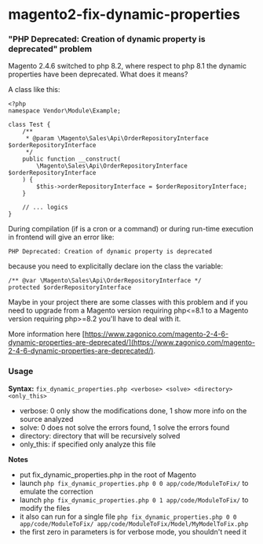 # magento2-fix-dynamic-properties
### "PHP Deprecated: Creation of dynamic property is deprecated" problem
Magento 2.4.6 switched to php 8.2, where respect to php 8.1 the dynamic properties have been  deprecated. What does it means?

A class like this:
```
<?php
namespace Vendor\Module\Example;

class Test {
    /**
     * @param \Magento\Sales\Api\OrderRepositoryInterface $orderRepositoryInterface
     */
    public function __construct(
        \Magento\Sales\Api\OrderRepositoryInterface $orderRepositoryInterface
    ) {
        $this->orderRepositoryInterface = $orderRepositoryInterface;
    }

    // ... logics
}
```

During compilation (if is a cron or a command) or during run-time execution in frontend will give an error like:
```
PHP Deprecated: Creation of dynamic property is deprecated
```
because you need to explicitally declare ion the class the variable:
```
/** @var \Magento\Sales\Api\OrderRepositoryInterface */
protected $orderRepositoryInterface
```

Maybe in your project there are some classes with this problem and if you need to upgrade from a Magento version requiring php<=8.1 to a Magento version requiring php>=8.2 you'll have to deal with it.

More information here [https://www.zagonico.com/magento-2-4-6-dynamic-properties-are-deprecated/](https://www.zagonico.com/magento-2-4-6-dynamic-properties-are-deprecated/).

### Usage
**Syntax:**
`fix_dynamic_properties.php <verbose> <solve> <directory> <only_this>`
- verbose: 0 only show the modifications done, 1 show more info on the source analyzed
- solve: 0 does not solve the errors found, 1 solve the errors found
- directory: directory that will be recursively solved
- only_this: if specified only analyze this file

**Notes**
- put fix_dynamic_properties.php in the root of Magento
- launch `php fix_dynamic_properties.php 0 0 app/code/ModuleToFix/` to emulate the correction
- launch `php fix_dynamic_properties.php 0 1 app/code/ModuleToFix/` to modify the files
- it also can run for a single file `php fix_dynamic_properties.php 0 0 app/code/ModuleToFix/ app/code/ModuleToFix/Model/MyModelToFix.php`
- the first zero in parameters is for verbose mode, you shouldn't need it

